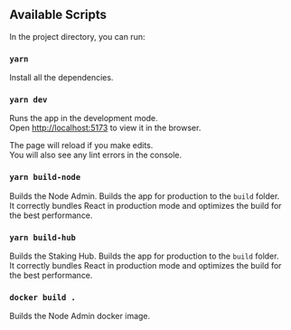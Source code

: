 ## Available Scripts

In the project directory, you can run:

### `yarn`

Install all the dependencies.

### `yarn dev`

Runs the app in the development mode.\
Open [http://localhost:5173](http://localhost:5173) to view it in the browser.

The page will reload if you make edits.\
You will also see any lint errors in the console.

### `yarn build-node`

Builds the Node Admin.
Builds the app for production to the `build` folder.\
It correctly bundles React in production mode and optimizes the build for the best performance.


### `yarn build-hub`

Builds the Staking Hub.
Builds the app for production to the `build` folder.\
It correctly bundles React in production mode and optimizes the build for the best performance.



### `docker build .`

Builds the Node Admin docker image.



